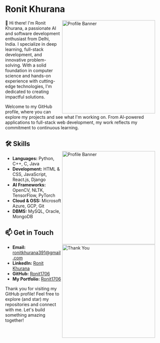 # Ronit Khurana


<div>
<img src="https://cdn.dribbble.com/users/730703/screenshots/6581243/avento.gif" alt="Profile Banner" align="right" width="300" style="padding-right: 20px;"/>

👋 Hi there! I'm Ronit Khurana, a passionate AI and software development enthusiast from Delhi, India. I specialize in deep learning, full-stack development, and innovative problem-solving. With a solid foundation in computer science and hands-on experience with cutting-edge technologies, I'm dedicated to creating impactful solutions.

Welcome to my GitHub profile, where you can explore my projects and see what I'm working on. From AI-powered applications to full-stack web development, my work reflects my commitment to continuous learning.

## 🛠️ Skills
<div>
<img src="https://media.licdn.com/dms/image/D4D12AQE1ioPOFoNVCw/article-cover_image-shrink_720_1280/0/1679083748046?e=1725494400&v=beta&t=8B4kGewrBBhK3qcu_a4e5x6U8Ta5VC_dIKFc02VGeMI" alt="Profile Banner" align="right" width="300" style="padding-right: 20px; margin-top:-15px" />
</div>
  <ul>
    <li><b>Languages:</b> Python, C++, C, Java</li>
    <li><b>Development:</b> HTML & CSS, JavaScript, React.js, Django</li>
    <li><b>AI Frameworks:</b> OpenCV, NLTK, TensorFlow, PyTorch</li>
    <li><b>Cloud & OSS:</b> Microsoft Azure, GCP, Git</li>
    <li><b>DBMS:</b> MySQL, Oracle, MongoDB</li>
  </ul>
  

## 📫 Get in Touch
<div>
  <img src="https://cdn.dribbble.com/users/3497212/screenshots/11476810/media/c18175dc05724f0c933fa8f49b2ff875.gif" alt="Thank You" align="right" width="300" style="padding-right: 20px;"/>
</div>
  <ul>
    <li><b>Email:</b> <a href="mailto:ronitkhurana391@gmail.com">ronitkhurana391@gmail.com</a></li>
    <li><b>LinkedIn:</b> <a href="https://www.linkedin.com/in/ronit1706">Ronit Khurana</a></li>
    <li><b>GitHub:</b> <a href="https://github.com/ronit1706">Ronit1706</a></li>
    <li><b>My Portfolio:</b> <a href="https://ronit1706.github.io">Ronit1706</a></li>
  </ul>





Thank you for visiting my GitHub profile! Feel free to explore (and star) my repositories and connect with me. Let's build something amazing together!
